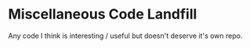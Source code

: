 Miscellaneous Code Landfill
======
Any code I think is interesting / useful but doesn't deserve it's own repo.
